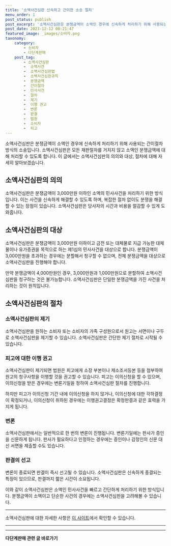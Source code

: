 ```yaml
---
title: '소액사건심판 신속하고 간이한 소송 절차'
menu_order: 1
post_status: publish
post_excerpt: '소액사건심판은 분쟁금액이 소액인 경우에 신속하게 처리하기 위해 사용되는 간이절차 방식의 소송입니다. 소액사건심판은 모든 재판절차를 거치지 않고 소액인 분쟁금액에 대해 처리할 수 있도록 합니다. 이 글에서는 소액사건심판의 의의와 대상, 절차에 대해 자세히 알아보겠습니다.'
post_date: 2023-12-12 00:21:47
featured_image: _images/소비자.png
taxonomy:
    category:
        - 소비자
        - 다단계판매
    post_tag:
        - 소액사건심판
        -  소액사건
        -  소액사건심판법
        -  소액사건심판규칙
        -  분쟁금액
        -  간이절차
        -  민사사건
        -  절차
        -  제기
        -  이행 권고
        -  변론
        -  판결
        -  법원
        -  소비자
        -  피고
---
```



소액사건심판은 분쟁금액이 소액인 경우에 신속하게 처리하기 위해 사용되는 간이절차 방식의 소송입니다. 소액사건심판은 모든 재판절차를 거치지 않고 소액인 분쟁금액에 대해 처리할 수 있도록 합니다. 이 글에서는 소액사건심판의 의의와 대상, 절차에 대해 자세히 알아보겠습니다.

## 소액사건심판의 의의

소액사건심판은 분쟁금액이 3,000만원 이하인 소액의 민사사건을 처리하기 위한 방식입니다. 이는 사건을 신속하게 해결할 수 있도록 하며, 복잡한 절차 없이도 분쟁을 해결할 수 있는 장점이 있습니다. 소액사건심판은 당사자의 시간과 비용을 절감할 수 있게 도와줍니다.

## 소액사건심판의 대상

소액사건심판은 분쟁금액이 3,000만원 이하이고 금전 또는 대체물로 지급 가능한 대체물이나 유가증권을 목적으로 하는 제1심의 민사사건을 대상으로 합니다. 분쟁금액이 3,000만원을 초과하는 경우에는 분할해서 청구할 수 없으며, 전체 분쟁금액을 대상으로 소액사건심판을 진행해야 합니다.

만약 분쟁금액이 4,000만원인 경우, 3,000만원과 1,000만원으로 분할하여 소액사건심판을 청구하는 것은 불가능합니다. 소액사건심판은 단일한 분쟁금액을 가진 사건을 처리하는 것이 원칙입니다.

## 소액사건심판의 절차

### 소액사건심판의 제기

소액사건심판을 원하는 소비자 또는 소비자의 가족 구성원으로서 원고는 서면이나 구두로 소액사건심판을 제기할 수 있습니다. 소액사건심판은 간단한 제기 절차로 시작될 수 있습니다.

### 피고에 대한 이행 권고

소액사건심판이 제기되면 법원은 피고에게 소장 부본이나 제소조서등본 등을 첨부하여 원고의 청구사항을 이행할 것을 권고할 수 있습니다. 피고는 이의신청을 할 수 있으며, 이의신청을 받은 경우에는 변론기일을 정하여 소액사건심판 절차를 진행합니다.

하지만 피고가 이의신청 기간 내에 이의신청을 하지 않거나, 이의신청에 대한 각하결정이 확정되거나, 이의신청이 취하된 경우에는 이행권고결정은 확정판결과 같은 효력을 가지게 됩니다.

### 변론

소액사건심판에서는 일반적으로 한 번의 변론이 진행됩니다. 변론기일에는 판사가 증인을 신문하게 됩니다. 판사가 필요하다고 인정하는 경우에는 증인이나 감정인의 신문 대신 서면을 제출할 수도 있습니다.

### 판결의 선고

변론이 종료되면 판결이 즉시 선고될 수 있습니다. 소액사건심판은 신속하게 종결되는 특징이 있으므로, 판결까지 짧은 시간이 소요됩니다.

이와 같이 소액사건심판은 소액인 민사사건을 빠르고 간단하게 처리하기 위한 방식입니다. 분쟁금액이 소액이고 단순한 사건의 경우에는 소액사건심판을 고려해볼 수 있습니다.

***
소액사건심판에 대한 자세한 사항은 [이 사이트](https://www.소액사건재판.com)에서 확인할 수 있습니다. 
***


<!-- wp:separator -->
<hr class="wp-block-separator has-alpha-channel-opacity"/>
<!-- /wp:separator -->

<!-- wp:group {"backgroundColor":"base","layout":{"type":"constrained"}} -->
<div class="wp-block-group has-base-background-color has-background"><!-- wp:paragraph {"align":"center","fontSize":"medium"} -->
<p class="has-text-align-center has-large-font-size"><strong>다단계판매 관련 글 바로가기</strong></p>
<!-- /wp:paragraph -->


<!-- wp:latest-posts
{"categories":[{"id":30694,"count":19,"description":"","link":"https://uknowlaw.com/category/%eb%8b%a4%eb%8b%a8%ea%b3%84%ed%8c%90%eb%a7%a4/","name":"다단계판매","slug":"다단계판매","taxonomy":"category","parent":0,"meta":[],"_links":{"self":[{"href":"https://uknowlaw.com/wp-json/wp/v2/categories/30694"}],"collection":[{"href":"https://uknowlaw.com/wp-json/wp/v2/categories"}],"about":[{"href":"https://uknowlaw.com/wp-json/wp/v2/taxonomies/category"}],"wp:post_type":[{"href":"https://uknowlaw.com/wp-json/wp/v2/posts?categories=30694"}],"curies":[{"name":"wp","href":"https://api.w.org/{rel}","templated":true}]}}],"postsToShow":100,"excerptLength":28,"postLayout":"grid","columns":2,"featuredImageAlign":"left","featuredImageSizeSlug":"large","fontSize":"small"} /--></div>
<!-- /wp:group -->